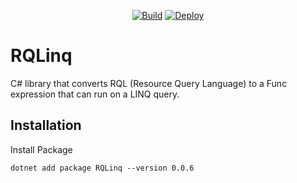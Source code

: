 <div align="center">

[![Build](https://github.com/developerharon/RQLinq/actions/workflows/build.yml/badge.svg)](https://github.com/developerharon/RQLinq/actions/workflows/build.yml)
[![Deploy](https://github.com/developerharon/RQLinq/actions/workflows/deploy.yml/badge.svg)](https://github.com/developerharon/RQLinq/actions/workflows/deploy.yml) 

</div>

# RQLinq

C# library that converts RQL (Resource Query Language) to a Func expression that can run on a LINQ query.

## Installation

Install Package

```
dotnet add package RQLinq --version 0.0.6
```